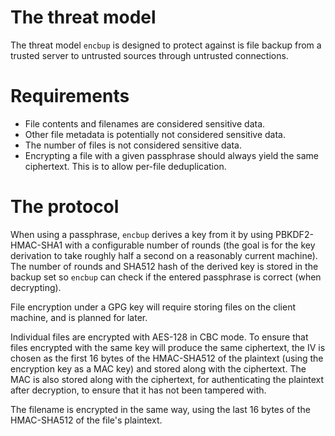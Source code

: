 # The threat model

The threat model `encbup` is designed to protect against is file backup from a trusted server to untrusted sources
through untrusted connections.

# Requirements

* File contents and filenames are considered sensitive data.
* Other file metadata is potentially not considered sensitive data.
* The number of files is not considered sensitive data.
* Encrypting a file with a given passphrase should always yield the same ciphertext. This is to allow per-file
  deduplication.

# The protocol

When using a passphrase, `encbup` derives a key from it by using PBKDF2-HMAC-SHA1 with a configurable number of rounds
(the goal is for the key derivation to take roughly half a second on a reasonably current machine). The number of
rounds and SHA512 hash of the derived key is stored in the backup set so `encbup` can check if the entered passphrase
is correct (when decrypting).

File encryption under a GPG key will require storing files on the client machine, and is planned for later.

Individual files are encrypted with AES-128 in CBC mode. To ensure that files encrypted with the same key will produce
the same ciphertext, the IV is chosen as the first 16 bytes of the HMAC-SHA512 of the plaintext (using the encryption
key as a MAC key) and stored along with the ciphertext. The MAC is also stored along with the ciphertext, for
authenticating the plaintext after decryption, to ensure that it has not been tampered with.

The filename is encrypted in the same way, using the last 16 bytes of the HMAC-SHA512 of the file's plaintext.
